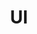 ---
title: UI
home: true
heroImage: 
actionText: 快速上手 →
actionLink: /zh/
features:
- title: 简洁至上
  details: Fluent UI SYSTEM
- title: Vue驱动
  details: 享受 Vue + webpack 的开发体验，在 Markdown 中使用 Vue 组件，同时可以使用 Vue 来开发自定义主题。
- title: 高性能
  details: VuePress 为每个页面预渲染生成静态的 HTML，同时在页面被加载的时候，将作为 SPA 运行。
footer: MIT Licensed | Copyright © 2019 CreatorSn 
---